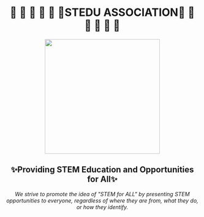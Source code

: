 <div>
  <div align='center'>
   <h1>🔮 🔎  🌱 🦠 🧬 🧪STEDU ASSOCIATION🧪 🧫 🧬 🔬 🔭 📡 </h1>
    <img src = "https://github.com/Stedu-Association/.github/assets/80088403/9787c251-e710-4606-8fcb-0ad5fec2b25f" height="300px"/>
    <h2><b>✨Providing STEM Education and Opportunities for All✨</b></h2>
      <p><i>We strive to promote the idea of "STEM for ALL" by presenting STEM opportunities to everyone, regardless of where they are from, what they do, or how they identify.</i></p>
</div>

</div>
